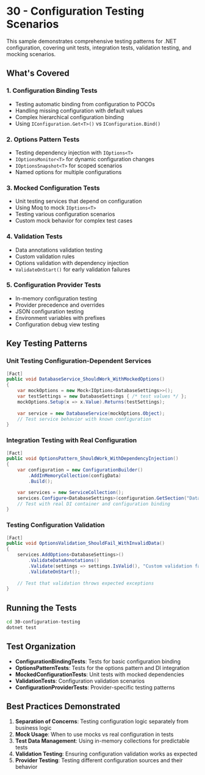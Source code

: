 # 30 - Configuration Testing Scenarios

This sample demonstrates comprehensive testing patterns for .NET configuration, covering unit tests, integration tests, validation testing, and mocking scenarios.

## What's Covered

### 1. Configuration Binding Tests
- Testing automatic binding from configuration to POCOs
- Handling missing configuration with default values
- Complex hierarchical configuration binding
- Using `IConfiguration.Get<T>()` vs `IConfiguration.Bind()`

### 2. Options Pattern Tests
- Testing dependency injection with `IOptions<T>`
- `IOptionsMonitor<T>` for dynamic configuration changes
- `IOptionsSnapshot<T>` for scoped scenarios
- Named options for multiple configurations

### 3. Mocked Configuration Tests
- Unit testing services that depend on configuration
- Using Moq to mock `IOptions<T>`
- Testing various configuration scenarios
- Custom mock behavior for complex test cases

### 4. Validation Tests
- Data annotations validation testing
- Custom validation rules
- Options validation with dependency injection
- `ValidateOnStart()` for early validation failures

### 5. Configuration Provider Tests
- In-memory configuration testing
- Provider precedence and overrides
- JSON configuration testing
- Environment variables with prefixes
- Configuration debug view testing

## Key Testing Patterns

### Unit Testing Configuration-Dependent Services
```csharp
[Fact]
public void DatabaseService_ShouldWork_WithMockedOptions()
{
    var mockOptions = new Mock<IOptions<DatabaseSettings>>();
    var testSettings = new DatabaseSettings { /* test values */ };
    mockOptions.Setup(x => x.Value).Returns(testSettings);
    
    var service = new DatabaseService(mockOptions.Object);
    // Test service behavior with known configuration
}
```

### Integration Testing with Real Configuration
```csharp
[Fact]
public void OptionsPattern_ShouldWork_WithDependencyInjection()
{
    var configuration = new ConfigurationBuilder()
        .AddInMemoryCollection(configData)
        .Build();

    var services = new ServiceCollection();
    services.Configure<DatabaseSettings>(configuration.GetSection("Database"));
    // Test with real DI container and configuration binding
}
```

### Testing Configuration Validation
```csharp
[Fact]
public void OptionsValidation_ShouldFail_WithInvalidData()
{
    services.AddOptions<DatabaseSettings>()
        .ValidateDataAnnotations()
        .Validate(settings => settings.IsValid(), "Custom validation failed")
        .ValidateOnStart();
    
    // Test that validation throws expected exceptions
}
```

## Running the Tests

```bash
cd 30-configuration-testing
dotnet test
```

## Test Organization

- **ConfigurationBindingTests**: Tests for basic configuration binding
- **OptionsPatternTests**: Tests for the options pattern and DI integration
- **MockedConfigurationTests**: Unit tests with mocked dependencies
- **ValidationTests**: Configuration validation scenarios
- **ConfigurationProviderTests**: Provider-specific testing patterns

## Best Practices Demonstrated

1. **Separation of Concerns**: Testing configuration logic separately from business logic
2. **Mock Usage**: When to use mocks vs real configuration in tests
3. **Test Data Management**: Using in-memory collections for predictable tests
4. **Validation Testing**: Ensuring configuration validation works as expected
5. **Provider Testing**: Testing different configuration sources and their behavior